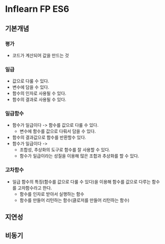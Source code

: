 # Inflearn FP ES6

## 기본개념
### 평가
- 코드가 계산되어 값을 만드는 것

### 일급

- 값으로 다룰 수 있다.
- 변수에 담을 수 있다.
- 함수의 인자로 사용될 수 있다.
- 함수의 결과로 사용될 수 있다.

### 일급함수

- 함수가 일급이다 -> 함수를 값으로 다룰 수 있다.
  - 변수에 함수를 값으로 다뤄서 담을 수 있다.
- 함수의 결과값으로 함수를 반환할수 있다.
- 함수가 일급이다 ->
  - 조합성, 추상화의 도구로 함수를 잘 사용할 수 있다.
  - 함수가 일급이라는 성질을 이용해 많은 조합과 추상화를 할 수 있다.


### 고차함수

- 일급 함수의 특징(함수를 값으로 다룰 수 있다)을 이용해 함수를 값으로 다루는 함수를 고차함수라고 한다.
  - 함수를 인자로 받아서 실행하는 함수
  - 함수를 만들어 리턴하는 함수(클로저를 만들어 리턴하는 함수)

## 지연성

## 비동기